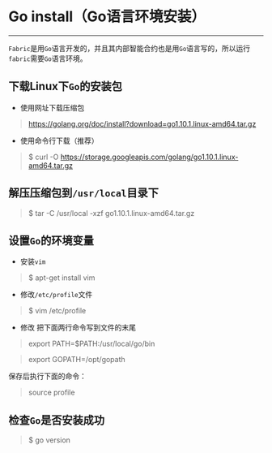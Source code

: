 # Go install（Go语言环境安装）
***
`Fabric`是用`Go`语言开发的，并且其内部智能合约也是用`Go`语言写的，所以运行`fabric`需要`Go`语言环境。
## 下载Linux下`Go`的安装包
- 使用网址下载压缩包
> https://golang.org/doc/install?download=go1.10.1.linux-amd64.tar.gz

- 使用命令行下载（推荐）
> $ curl -O https://storage.googleapis.com/golang/go1.10.1.linux-amd64.tar.gz

## 解压压缩包到`/usr/local`目录下
> $ tar -C /usr/local -xzf go1.10.1.linux-amd64.tar.gz

## 设置`Go`的环境变量
- 安装`vim`
> $ apt-get install vim

- 修改`/etc/profile`文件
> $ vim /etc/profile

- 修改
把下面两行命令写到文件的末尾
> export PATH=$PATH:/usr/local/go/bin

> export GOPATH=/opt/gopath

保存后执行下面的命令：
> source profile


## 检查`Go`是否安装成功
> $ go version
